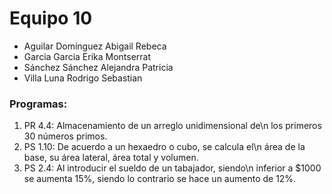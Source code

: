 # Equipo 10

- Aguilar Domínguez Abigail Rebeca
- Garcia Garcia Erika Montserrat
- Sánchez Sánchez Alejandra Patricia
- Villa Luna Rodrigo Sebastian

### Programas:

1. PR 4.4: Almacenamiento de un arreglo unidimensional de\n los primeros 30 números primos.
2. PS 1.10: De acuerdo a un hexaedro o cubo, se calcula el\n área de la base, su área lateral, área total y volumen.
3. PS 2.4: Al introducir el sueldo de un tabajador, siendo\n inferior a $1000 se aumenta 15%, siendo lo contrario se hace un aumento de 12%.
